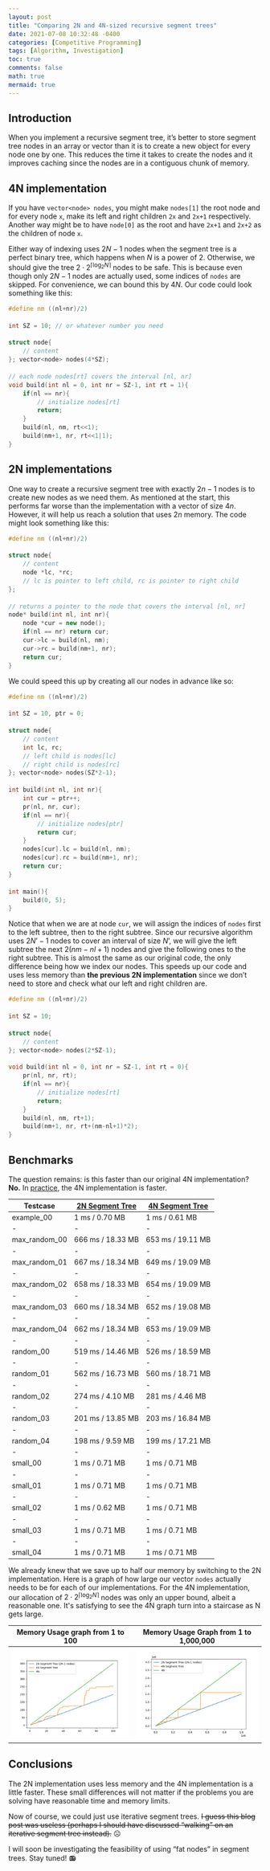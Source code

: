 ```yaml
---
layout: post
title: "Comparing 2N and 4N-sized recursive segment trees"
date: 2021-07-08 10:32:48 -0400
categories: [Competitive Programming]
tags: [Algorithm, Investigation]
toc: true
comments: false
math: true
mermaid: true
---
```



## Introduction

When you implement a recursive segment tree, it’s better to store segment tree nodes in an array or vector than it is to create a new object for every node one by one. This reduces the time it takes to create the nodes and it improves caching since the nodes are in a contiguous chunk of memory.

## 4N implementation

If you have `vector<node> nodes`, you might make `nodes[1]` the root node and for every node `x`, make its left and right children `2x` and `2x+1` respectively. Another way might be to have `node[0]` as the root and have `2x+1` and `2x+2` as the children of node `x`.

Either way of indexing uses $2N-1$ nodes when the segment tree is a perfect binary tree, which happens when $N$ is a power of $2$. Otherwise, we should give the tree $2 \cdot 2^{\left \lceil \log_2 N \right \rceil}$ nodes to be safe. This is because even though only $2N-1$ nodes are actually used, some indices of `nodes` are skipped. For convenience, we can bound this by $4N$. Our code could look something like this:

```cpp
#define nm ((nl+nr)/2)

int SZ = 10; // or whatever number you need

struct node{
	// content
}; vector<node> nodes(4*SZ);

// each node nodes[rt] covers the interval [nl, nr]
void build(int nl = 0, int nr = SZ-1, int rt = 1){
	if(nl == nr){
		// initialize nodes[rt]
		return;
	}
	build(nl, nm, rt<<1);
	build(nm+1, nr, rt<<1|1);
}
```

## 2N implementations

One way to create a recursive segment tree with exactly $2n-1$ nodes is to create new nodes as we need them. As mentioned at the start, this performs far worse than the implementation with a vector of size $4n$. However, it will help us reach a solution that uses $2n$ memory. The code might look something like this:

```cpp
#define nm ((nl+nr)/2)

struct node{
	// content
	node *lc, *rc;
	// lc is pointer to left child, rc is pointer to right child
};

// returns a pointer to the node that covers the interval [nl, nr]
node* build(int nl, int nr){
	node *cur = new node();
	if(nl == nr) return cur;
	cur->lc = build(nl, nm);
	cur->rc = build(nm+1, nr);
	return cur;
}
```

We could speed this up by creating all our nodes in advance like so:

```cpp
#define nm ((nl+nr)/2)

int SZ = 10, ptr = 0;

struct node{
	// content
	int lc, rc;
	// left child is nodes[lc]
	// right child is nodes[rc]
}; vector<node> nodes(SZ*2-1);

int build(int nl, int nr){
	int cur = ptr++;
	pr(nl, nr, cur);
	if(nl == nr){
		// initialize nodes[ptr]
		return cur;
	}
	nodes[cur].lc = build(nl, nm);
	nodes[cur].rc = build(nm+1, nr);
	return cur;
}

int main(){
	build(0, 5);
}
```

Notice that when we are at node `cur`, we will assign the indices of `nodes` first to the left subtree, then to the right subtree. Since our recursive algorithm uses $2N’-1$ nodes to cover an interval of size $N’$, we will give the left subtree the next $2(nm-nl+1)$ nodes and give the following ones to the right subtree. This is almost the same as our original code, the only difference being how we index our nodes. This speeds up our code and uses less memory than **the previous 2N implementation** since we don’t need to store and check what our left and right children are.

```cpp
#define nm ((nl+nr)/2)

int SZ = 10;

struct node{
	// content
}; vector<node> nodes(2*SZ-1);

void build(int nl = 0, int nr = SZ-1, int rt = 0){
	pr(nl, nr, rt);
	if(nl == nr){
		// initialize nodes[rt]
		return;
	}
	build(nl, nm, rt+1);
	build(nm+1, nr, rt+(nm-nl+1)*2);
}
```

## Benchmarks

The question remains: is this faster than our original 4N implementation? **No.** In [practice](https://judge.yosupo.jp/problem/point_set_range_composite), the 4N implementation is faster.

| Testcase | [2N Segment Tree](https://judge.yosupo.jp/submission/52577) | [4N Segment Tree](https://judge.yosupo.jp/submission/52576) |
| - | - | - |
| example_00 | 1 ms / 0.70 MB | 1 ms / 0.61 MB |
| - | - | - |
| max_random_00 | 666 ms / 18.33 MB | 653 ms / 19.11 MB |
| - | - | - |
| max_random_01 | 667 ms / 18.34 MB | 649 ms / 19.09 MB |
| - | - | - |
| max_random_02 | 658 ms / 18.33 MB | 654 ms / 19.09 MB |
| - | - | - |
| max_random_03 | 660 ms / 18.34 MB | 652 ms / 19.08 MB |
| - | - | - |
| max_random_04 | 662 ms / 18.34 MB | 653 ms / 19.09 MB |
| - | - | - |
| random_00 | 519 ms / 14.46 MB | 526 ms / 18.59 MB |
| - | - | - |
| random_01 | 562 ms / 16.73 MB | 560 ms / 18.71 MB |
| - | - | - |
| random_02 | 274 ms / 4.10 MB | 281 ms / 4.46 MB |
| - | - | - |
| random_03 | 201 ms / 13.85 MB | 203 ms / 16.84 MB |
| - | - | - |
| random_04 | 198 ms / 9.59 MB | 199 ms / 17.21 MB |
| - | - | - |
| small_00 | 1 ms / 0.71 MB | 1 ms / 0.71 MB |
| - | - | - |
| small_01 | 1 ms / 0.71 MB | 1 ms / 0.71 MB |
| - | - | - |
| small_02 | 1 ms / 0.62 MB | 1 ms / 0.71 MB |
| - | - | - |
| small_03 | 1 ms / 0.71 MB | 1 ms / 0.71 MB |
| - | - | - |
| small_04 | 1 ms / 0.71 MB | 1 ms / 0.71 MB |



We already knew that we save up to half our memory by switching to the 2N implementation. Here is a graph of how large our vector `nodes` actually needs to be for each of our implementations. For the 4N implementation, our allocation of $2 \cdot 2^{\left \lceil \log_2 N \right \rceil}$ nodes was only an upper bound, albeit a reasonable one. It's satisfying to see the 4N graph turn into a staircase as N gets large.


| Memory Usage graph from 1 to 100 | Memory Usage Graph from 1 to 1,000,000 |
|:-:|:-:|
![100](/assets/img/content/segment-tree/100.png) | ![100](/assets/img/content/segment-tree/1000000.png)


## Conclusions

The 2N implementation uses less memory and the 4N implementation is a little faster. These small differences will not matter if the problems you are solving have reasonable time and memory limits.

Now of course, we could just use iterative segment trees. ~~I guess this blog post was useless (perhaps I should have discussed “walking” on an iterative segment tree instead).~~ ☹️

I will soon be investigating the feasibility of using “fat nodes” in segment trees. Stay tuned! 📻


